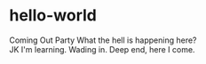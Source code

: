 # hello-world
Coming Out Party
What the hell is happening here?  
JK I'm learning. Wading in.  Deep end, here I come. 
